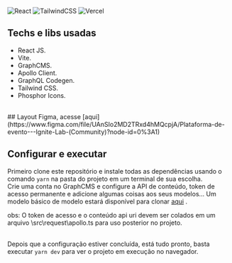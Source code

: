 
![React](https://img.shields.io/badge/react-%2320232a.svg?style=for-the-badge&logo=react&logoColor=%2361DAFB)
![TailwindCSS](https://img.shields.io/badge/tailwindcss-%2338B2AC.svg?style=for-the-badge&logo=tailwind-css&logoColor=white)
![Vercel](https://img.shields.io/badge/vercel-%23000000.svg?style=for-the-badge&logo=vercel&logoColor=white)

## Techs e libs usadas

- React JS.
- Vite.
- GraphCMS.
- Apollo Client.
- GraphQL Codegen.
- Tailwind CSS.
- Phosphor Icons.
<br/>
## Layout
Figma, acesse [aqui](https://www.figma.com/file/UAnSIo2MD2TRxd4hMQcpjA/Plataforma-de-evento---Ignite-Lab-(Community)?node-id=0%3A1)
<br/>

## Configurar e executar

Primeiro clone este repositório e instale todas as dependências usando o comando `yarn` na pasta do projeto em um terminal de sua escolha.
<br/>
Crie uma conta no GraphCMS e configure a API de conteúdo, token de acesso permanente e adicione algumas coisas aos seus modelos... Um modelo básico de modelo estará disponível para clonar [aqui](https://app.graphcms.com/clone/3ee1de4a2d064069a7a6424f449b1197?name=Ignite%20Lab%2002) .<br/>

obs: O token de acesso e o conteúdo api uri devem ser colados em um arquivo \src\request\apollo.ts para uso posterior no projeto.

<br/>Depois que a configuração estiver concluída, está tudo pronto, basta executar `yarn dev` para ver o projeto em execução no navegador.<br/>
